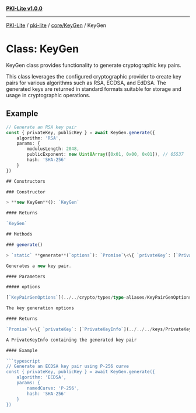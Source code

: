 [**PKI-Lite v1.0.0**](../../../../README.md)

---

[PKI-Lite](../../../../README.md) / [pki-lite](../../../README.md) / [core/KeyGen](../README.md) / KeyGen

# Class: KeyGen

KeyGen class provides functionality to generate cryptographic key pairs.

This class leverages the configured cryptographic provider to create
key pairs for various algorithms such as RSA, ECDSA, and EdDSA. The
generated keys are returned in standard formats suitable for storage
and usage in cryptographic operations.

## Example

````typescript
// Generate an RSA key pair
const { privateKey, publicKey } = await KeyGen.generate({
    algorithm: 'RSA',
    params: {
        modulusLength: 2048,
        publicExponent: new Uint8Array([0x01, 0x00, 0x01]), // 65537
        hash: 'SHA-256'
    }
})

## Constructors

### Constructor

> **new KeyGen**(): `KeyGen`

#### Returns

`KeyGen`

## Methods

### generate()

> `static` **generate**(`options`): `Promise`\<\{ `privateKey`: [`PrivateKeyInfo`](../../../keys/PrivateKeyInfo/classes/PrivateKeyInfo.md); `publicKey`: [`SubjectPublicKeyInfo`](../../../keys/SubjectPublicKeyInfo/classes/SubjectPublicKeyInfo.md); \}\>

Generates a new key pair.

#### Parameters

##### options

[`KeyPairGenOptions`](../../crypto/types/type-aliases/KeyPairGenOptions.md)

The key generation options

#### Returns

`Promise`\<\{ `privateKey`: [`PrivateKeyInfo`](../../../keys/PrivateKeyInfo/classes/PrivateKeyInfo.md); `publicKey`: [`SubjectPublicKeyInfo`](../../../keys/SubjectPublicKeyInfo/classes/SubjectPublicKeyInfo.md); \}\>

A PrivateKeyInfo containing the generated key pair

#### Example

```typescript
// Generate an ECDSA key pair using P-256 curve
const { privateKey, publicKey } = await KeyGen.generate({
    algorithm: 'ECDSA',
    params: {
        namedCurve: 'P-256',
        hash: 'SHA-256'
    }
})
````
